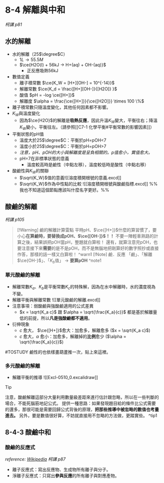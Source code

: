 # 8-4 解離與中和
*柯講 p81*
## 水的解離
- 水的解離（25$\degree$C）
	- $1L \rightarrow 55.5M$
	- $\ce{H2O(l) + 56kJ -> H+(aq) + OH-(aq)}$
		- 正反應吸熱56kJ
- 數值定義
	- 離子積常數 $\ce{K_W = [H+][OH-] = 10^{-14}}$
	- 解離常數 $\ce{K_d = \frac{[H+][OH-]}{[H2O]} }$
	- 酸值 $pH = -log \ce{[H+]}$
	- 解離度 $\alpha = \frac{\ce{[H+]}}{\ce{[H2O]}} \times 100 \%$
- 離子積常數只隨溫度變化，其他任何因素都不影響。
- $K_W$與溫度變化
	- 因為$\ce{H2O}$的解離是**吸熱反應**，因此升溫$K_W$變大，平衡往右；降溫$K_W$變小，平衡往左。（請參照[[C7-1 化學平衡#平衡常數的影響因素]]）
- 平衡狀態的pH值
	- 溫度大於25$\degree$C：平衡於pH=pOH<7
	- 溫度小於25$\degree$C：平衡於pH=pOH>7
	- *注意，pH、pOH的大小與解離度是呈負相關的。p值愈小，實值愈大。*
	- pH=7在非標準狀態的意義
		- 溫度較高時是鹼性（中點左移），溫度較低時是酸性（中點右移）
- 酸鹼性與$K_W$的關聯
	- $\sqrt{K_W}$值的意義![[溶度積開根號的意義.excd]]
	- $\sqrt{K_W}$作為中性點的比較 ![[溶度積開根號與酸鹼指標.excd]] %%我也不知道這個節點應該叫什麼名字更好。%%

## 酸鹼的解離
*柯講 p105*
> [!Warning] 鹼的解離計算雷點
> 平時pH、$\ce{[H+]}$什麼的算習慣了，要小心**在算鹼時，要替換成pOH、$\ce{[OH-]}$！！**
> 不要一陣輕車熟路的計算之後，結果誤把pOH當pH，整題就白算啦！
> 還有，就算注意完pOH，也要注意接下來**需要**的是不是pOH，而不是無腦地把剛算好的數字照抄或直接作答，那樣的話一樣又白算啦！
^warn1
> [!Note] 鹼．反應
> 「鹼」、「解離$\ce{OH-}$」、「$K_b$值」 $\longrightarrow$ **要算pOH**
^note1
### 單元酸鹼的解離
- 解離常數$K_a$、$K_b$是平衡常數$K_c$的特殊解，因為在水中解離時，水的濃度視為不變。
- 解離平衡與解離常數 ![[單元酸鹼的解離.excd]]
- 注意事項：弱酸鹼與強酸鹼適用的公式差異
	- $x = \sqrt{K_a c}$ 跟 $\alpha = \sqrt{\frac{K_a}{c}}$ 都是基於解離量低的前提，所以**凡是強酸鹼都不適用**。
- 衍伸現象
	- $c$ 愈大， $\ce{[H+]}$愈大：加愈多，解離愈多 ($x = \sqrt{K_a c}$)
	- $c$ 愈大，$\alpha$ 愈小：加愈多，解離掉的**比例**愈少 ($\alpha = \sqrt{\frac{K_a}{c}}$)

#TOSTUDY 鹼性的也依樣畫葫蘆推一次，貼上來這裡。
### 多元酸鹼的解離
- 解離平衡的推導 ![[Excl-0510_0.excalidraw]]
> [!Tip]
> 注意，酸鹼解離這部分大量利用數量級差距來進行估計跟忽略，所以在一些判斷的場合，不能死腦筋地記公式。
> 提供一種思路：如果發現題目給的條件比公式需要的還多，那很可能是需要回歸公式背後的原理，**把那些推導中被忽略的數值也考量進去。**
> 另外，要是數值很好算，不妨就直接用不忽略的方法做，更踏實些。
^tip1

## 8-4-3 酸鹼中和
### 酸鹼的反應式
*reference: [Wikipedia](https://zh.m.wikipedia.org/zh-tw/%E7%A6%BB%E5%AD%90%E6%96%B9%E7%A8%8B%E5%BC%8F)*
*柯講 p87*
- 離子反應式：寫出反應物、生成物所有離子與分子。
- 淨離子反應式：只寫出**參與反應**的所有離子與對應產物。
